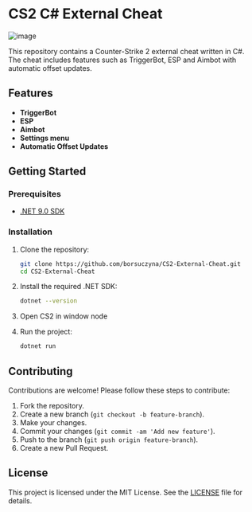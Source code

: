 # CS2 C# External Cheat

![image](https://github.com/user-attachments/assets/766b18c8-d299-4a32-b2a2-4d35ced3155b)

This repository contains a Counter-Strike 2 external cheat written in C#. The cheat includes features such as TriggerBot, ESP and Aimbot with automatic offset updates.

## Features

- **TriggerBot**
- **ESP**
- **Aimbot**
- **Settings menu**
- **Automatic Offset Updates**

## Getting Started

### Prerequisites

- [.NET 9.0 SDK](https://dotnet.microsoft.com/download/dotnet/9.0)

### Installation

1. Clone the repository:
   ```sh
   git clone https://github.com/borsuczyna/CS2-External-Cheat.git
   cd CS2-External-Cheat
   ```

2. Install the required .NET SDK:
   ```sh
   dotnet --version
   ```

3. Open CS2 in window node

4. Run the project:
   ```sh
   dotnet run
   ```

## Contributing

Contributions are welcome! Please follow these steps to contribute:

1. Fork the repository.
2. Create a new branch (`git checkout -b feature-branch`).
3. Make your changes.
4. Commit your changes (`git commit -am 'Add new feature'`).
5. Push to the branch (`git push origin feature-branch`).
6. Create a new Pull Request.

## License

This project is licensed under the MIT License. See the [LICENSE](LICENSE) file for details.
